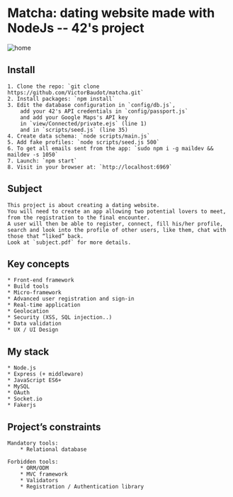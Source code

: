 # Matcha: dating website made with NodeJs -- 42's project

![home](https://image.ibb.co/c6AQ17/matcha_home.png)

## Install

	1. Clone the repo: `git clone https://github.com/VictorBaudot/matcha.git`
	2. Install packages: `npm install`
	3. Edit the database configuration in `config/db.js`, 
		add your 42's API credentials in `config/passport.js` 
		and add your Google Maps's API key 
		in `view/Connected/private.ejs` (line 1) 
		and in `scripts/seed.js` (line 35)
	4. Create data schema: `node scripts/main.js`
	5. Add fake profiles: `node scripts/seed.js 500`
	6. To get all emails sent from the app: `sudo npm i -g maildev && maildev -s 1050`
	7. Launch: `npm start`
	8. Visit in your browser at: `http://localhost:6969`

## Subject 
	This project is about creating a dating website. 
	You will need to create an app allowing two potential lovers to meet, 
	from the registration to the final encounter. 
	A user will then be able to register, connect, fill his/her profile, 
	search and look into the profile of other users, like them, chat with those that “liked” back.
	Look at `subject.pdf` for more details.

## Key concepts 
	* Front-end framework
	* Build tools
	* Micro-framework 
	* Advanced user registration and sign-in
	* Real-time application
	* Geolocation 
	* Security (XSS, SQL injection..) 
	* Data validation
	* UX / UI Design 

## My stack
	* Node.js
	* Express (+ middleware)
	* JavaScript ES6+
	* MySQL
 	* OAuth
	* Socket.io
	* Fakerjs

## Project’s constraints 

	Mandatory tools: 
		* Relational database 

	Forbidden tools:
		* ORM/ODM
		* MVC framework
		* Validators 
		* Registration / Authentication library 
